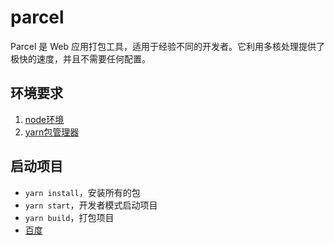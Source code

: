 # parcel

Parcel 是 Web 应用打包工具，适用于经验不同的开发者。它利用多核处理提供了极快的速度，并且不需要任何配置。

## 环境要求

1. [node环境](https://nodejs.org/zh-cn/)
2. [yarn包管理器](https://yarnpkg.com/zh-Hans/docs/install#windows-stable)

## 启动项目

- ```yarn install```，安装所有的包
- ```yarn start```，开发者模式启动项目
- ```yarn build```，打包项目
- <a href="www.baidu.com" target="_blank">百度</a>
